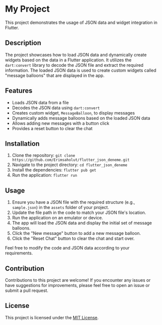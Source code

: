 # My Project

This project demonstrates the usage of JSON data and widget integration in Flutter.

## Description

The project showcases how to load JSON data and dynamically create widgets based on the data in a Flutter application. It utilizes the `dart:convert` library to decode the JSON file and extract the required information. The loaded JSON data is used to create custom widgets called "message balloons" that are displayed in the app.

## Features

- Loads JSON data from a file
- Decodes the JSON data using `dart:convert`
- Creates custom widget, `MessageBalloon`, to display messages
- Dynamically adds message balloons based on the loaded JSON data
- Allows adding new messages with a button click
- Provides a reset button to clear the chat

## Installation

1. Clone the repository: `git clone https://github.com/Erimsaholut/flutter_json_deneme.git`
2. Navigate to the project directory: `cd flutter_json_deneme`
3. Install the dependencies: `flutter pub get`
4. Run the application: `flutter run`

## Usage

1. Ensure you have a JSON file with the required structure (e.g., `sample.json`) in the `assets` folder of your project.
2. Update the file path in the code to match your JSON file's location.
3. Run the application on an emulator or device.
4. The app will load the JSON data and display the initial set of message balloons.
5. Click the "New message" button to add a new message balloon.
6. Click the "Reset Chat" button to clear the chat and start over.

Feel free to modify the code and JSON data according to your requirements.

## Contribution

Contributions to this project are welcome! If you encounter any issues or have suggestions for improvements, please feel free to open an issue or submit a pull request.

## License

This project is licensed under the [MIT License](LICENSE).
